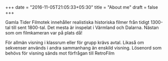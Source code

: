 +++
date = "2016-11-05T21:05:33+05:30"
title = "About me"
draft = false
+++
Gamla Tider Filmotek innehåller realistiska historiska filmer från tidigt 1300-tal till sent 1800-tal.
Det mesta är inspelat i Värmland och Dalarna. 
Nästan som om filmkameran var på plats då!

För allmän visning i klassrum eller för grupp krävs avtal. Likaså om sekvenser används i andra sammanhang än enskild visning.
Lösenord som behövs för visning sänds mot förfrågan till RetroFilm

